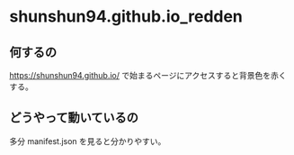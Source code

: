 # shunshun94.github.io_redden

## 何するの

https://shunshun94.github.io/ で始まるページにアクセスすると背景色を赤くする。

## どうやって動いているの

多分 manifest.json を見ると分かりやすい。
